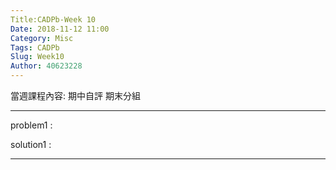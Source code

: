 ```yaml
---
Title:CADPb-Week 10
Date: 2018-11-12 11:00
Category: Misc
Tags: CADPb
Slug: Week10
Author: 40623228
---
```


當週課程內容:
期中自評
期末分組
<!-- PELICAN_END_SUMMARY -->

----
problem1 : 

solution1 : 

----





